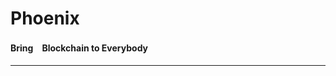 # Phoenix
#### Bring　Blockchain to Everybody
-------------------------------------------------------
